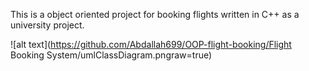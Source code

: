 This is a object oriented project for booking flights written in C++ as a university project.

![alt text](https://github.com/Abdallah699/OOP-flight-booking/Flight Booking System/umlClassDiagram.pngraw=true)
